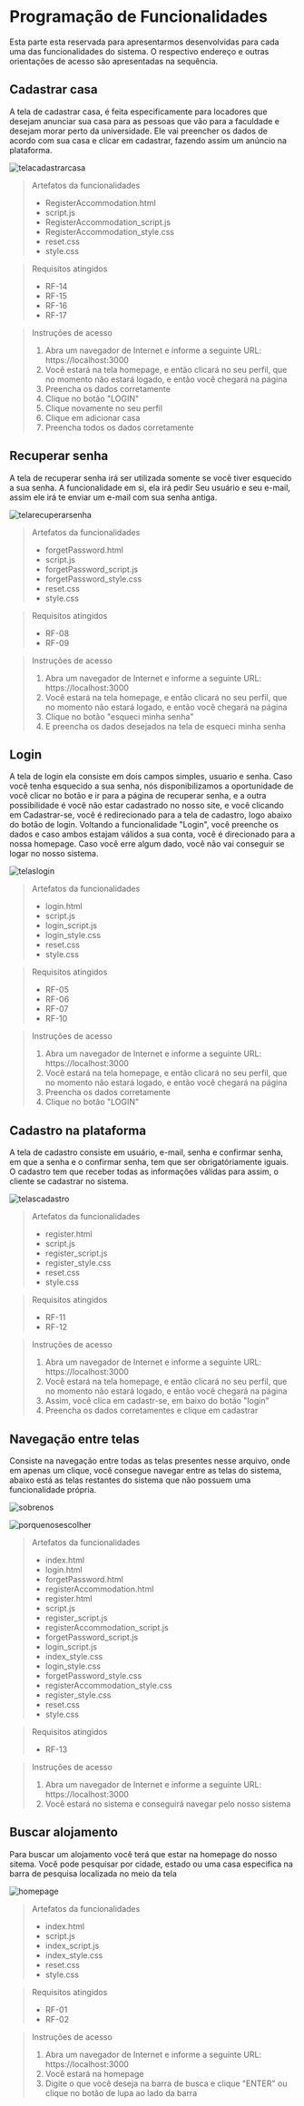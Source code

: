 # Programação de Funcionalidades

Esta parte esta reservada para apresentarmos desenvolvidas para cada uma das funcionalidades do sistema. O respectivo endereço e outras orientações de acesso são apresentadas na sequência.

## Cadastrar casa
A tela de cadastrar casa, é feita especificamente para locadores que desejam anunciar sua casa para as pessoas que vão para a faculdade e desejam morar perto da universidade. Ele vai preencher os dados de acordo com sua casa e clicar em cadastrar, fazendo assim um anúncio na plataforma.
 
![telacadastrarcasa](https://github.com/ICEI-PUC-Minas-PMV-ADS/unihouse/assets/85804740/331942f3-6a66-4387-bc42-db9dbc0f6a9c)

> Artefatos da funcionalidades
> * RegisterAccommodation.html
> * script.js
> * RegisterAccommodation_script.js
> * RegisterAccommodation_style.css
> * reset.css
> * style.css

> Requisitos atingidos
> * RF-14
> * RF-15 
> * RF-16
> * RF-17

> Instruções de acesso 
> 1. Abra um navegador de Internet e informe a seguinte URL: https://localhost:3000
> 2. Você estará na tela homepage, e então clicará no seu perfil, que no momento não estará logado, e então você chegará na página
> 3. Preencha os dados corretamente
> 4. Clique no botão "LOGIN"
> 5. Clique novamente no seu perfil
> 6. Clique em adicionar casa
> 7. Preencha todos os dados corretamente

## Recuperar senha 
A tela de recuperar senha irá ser utilizada somente se você tiver esquecido a sua senha. A funcionalidade em si, ela irá pedir Seu usuário e seu e-mail, assim ele irá te enviar um e-mail com sua senha antiga.
 
![telarecuperarsenha](https://github.com/ICEI-PUC-Minas-PMV-ADS/unihouse/assets/85804740/3cf49aba-e90d-4943-97ea-781cf0c5294e)

> Artefatos da funcionalidades
> * forgetPassword.html
> * script.js
> * forgetPassword_script.js
> * forgetPassword_style.css
> * reset.css
> * style.css

> Requisitos atingidos
> * RF-08
> * RF-09

> Instruções de acesso 
> 1. Abra um navegador de Internet e informe a seguinte URL: https://localhost:3000
> 2. Você estará na tela homepage, e então clicará no seu perfil, que no momento não estará logado, e então você chegará na página
> 3. Clique no botão "esqueci minha senha"
> 4. E preencha os dados desejados na tela de esqueci minha senha

## Login
A tela de login ela consiste em dois campos simples, usuario e senha. Caso você tenha esquecido a sua senha, nós disponibilizamos a oportunidade de você clicar no botão e ir para a página de recuperar senha, e a outra possibilidade é você não estar cadastrado no nosso site, e você clicando em Cadastrar-se, você é redirecionado para a tela de cadastro, logo abaixo do botão de login. Voltando a funcionalidade "Login", você preenche os dados e caso ambos estajam válidos a sua conta, você é direcionado para a nossa homepage. Caso você erre algum dado, você não vai conseguir se logar no nosso sistema.
 
![telaslogin](https://github.com/ICEI-PUC-Minas-PMV-ADS/unihouse/assets/85804740/71923d51-6c8a-4ad6-b6c6-9150c227a95f)

> Artefatos da funcionalidades
> * login.html
> * script.js
> * login_script.js
> * login_style.css
> * reset.css
> * style.css

> Requisitos atingidos
> * RF-05
> * RF-06
> * RF-07
> * RF-10

> Instruções de acesso 
> 1. Abra um navegador de Internet e informe a seguinte URL: https://localhost:3000
> 2. Você estará na tela homepage, e então clicará no seu perfil, que no momento não estará logado, e então você chegará na página
> 3. Preencha os dados corretamente
> 4. Clique no botão "LOGIN"

## Cadastro na plataforma
A tela de cadastro consiste em usuário, e-mail, senha e confirmar senha, em que a senha e o confirmar senha, tem que ser obrigatóriamente iguais. O cadastro tem que receber todas as informações válidas para assim, o cliente se cadastrar no sistema.
 
![telascadastro](https://github.com/ICEI-PUC-Minas-PMV-ADS/unihouse/assets/85804740/2f5e0d22-06ba-4975-ac4e-7a1707df6e94)

> Artefatos da funcionalidades
> * register.html
> * script.js
> * register_script.js
> * register_style.css
> * reset.css
> * style.css

> Requisitos atingidos
> * RF-11
> * RF-12

> Instruções de acesso 
> 1. Abra um navegador de Internet e informe a seguinte URL: https://localhost:3000
> 2. Você estará na tela homepage, e então clicará no seu perfil, que no momento não estará logado, e então você chegará na página
> 3. Assim, você clica em cadastr-se, em baixo do botão "login"
> 4. Preencha os dados corretamentes e clique em cadastrar


## Navegação entre telas
Consiste na navegação entre todas as telas presentes nesse arquivo, onde em apenas um clique, você consegue navegar entre as telas do sistema, abaixo está as telas restantes do sistema que não possuem uma funcionalidade própria. 
 
![sobrenos](https://github.com/ICEI-PUC-Minas-PMV-ADS/unihouse/assets/85804740/484094fa-5e76-4bcb-b441-b2abe1d6c2f6)
 
![porquenosescolher](https://github.com/ICEI-PUC-Minas-PMV-ADS/unihouse/assets/85804740/424ff5cc-b2cf-4d02-85b8-dd46427502df)

> Artefatos da funcionalidades
> * index.html
> * login.html
> * forgetPassword.html
> * registerAccommodation.html
> * register.html
> * script.js
> * register_script.js
> * registerAccommodation_script.js
> * forgetPassword_script.js
> * login_script.js
> * index_style.css
> * login_style.css
> * forgetPassword_style.css
> * registerAccommodation_style.css
> * register_style.css
> * reset.css
> * style.css

> Requisitos atingidos
> * RF-13

> Instruções de acesso 
> 1. Abra um navegador de Internet e informe a seguinte URL: https://localhost:3000
> 2. Você estará no sistema e conseguirá navegar pelo nosso sistema

## Buscar alojamento
Para buscar um alojamento você terá que estar na homepage do nosso sitema. Você pode pesquisar por cidade, estado ou uma casa especifica na barra de pesquisa localizada no meio da tela
 
![homepage](https://github.com/ICEI-PUC-Minas-PMV-ADS/unihouse/assets/85804740/ab602ae9-33c7-451d-87c5-e206e8d61f59)

> Artefatos da funcionalidades
> * index.html
> * script.js
> * index_script.js
> * index_style.css
> * reset.css
> * style.css

> Requisitos atingidos
> * RF-01
> * RF-02

> Instruções de acesso 
> 1. Abra um navegador de Internet e informe a seguinte URL: https://localhost:3000
> 2. Você estará na homepage 
> 3. Digite o que você deseja na barra de busca e clique "ENTER" ou clique no botão de lupa ao lado da barra
